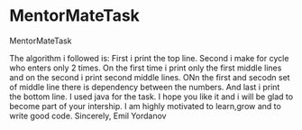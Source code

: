 # MentorMateTask
MentorMateTask

The algorithm i followed is:
First i print the top line.
Second i make for cycle who enters only 2 times.
On the first time i print only the first middle lines and on the second i print second middle lines.
ONn the first and secodn set of middle line there is dependency between the numbers.
And last i print the bottom line.
I used java for the task.
I hope you like it and i will be glad to become part of your intership.
I am highly motivated to learn,grow and to write good code.
Sincerely,
Emil Yordanov
